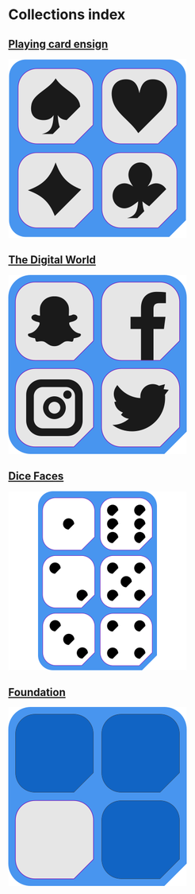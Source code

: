 # Collections index

## [Playing card ensign](collections/Slab_playingCardEnsign/README.md)

![This collection Overview](collections/Slab_playingCardEnsign/resources/overview1.png)


## [The Digital World](collections/Slab_digitalWorld)

![This collection Overview](collections/Slab_digitalWorld/resources/overview1.png)

## [Dice Faces](collections/Slab_diceFaces)

![This collection Overview](collections/Slab_diceFaces/resources/overview1.png)

## [Foundation](collections/SlabShed_foundation)

![This collection Overview](collections/SlabShed_foundation/resources/overview1.png)